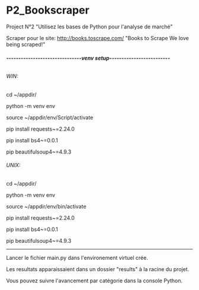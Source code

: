 # P2_Bookscraper
Project N°2 "Utilisez les bases de Python pour l'analyse de marché"  

Scraper pour le site: http://books.toscrape.com/ "Books to Scrape We love being scraped!"

###### **-------------------------------venv setup-------------------------**

###### WIN:

cd ~/appdir/

python -m venv env

source ~/appdir/env/Script/activate

pip install requests~=2.24.0

pip install bs4~=0.0.1

pip beautifulsoup4~=4.9.3

###### UNIX:

cd ~/appdir/

python -m venv env

source ~/appdir/env/bin/activate

pip install requests~=2.24.0

pip install bs4~=0.0.1

pip beautifulsoup4~=4.9.3

-------------------------------------------------------------------

Lancer le fichier main.py dans l'environement virtuel crée.

Les resultats apparaissaient dans un dossier "results" à la racine du projet.

Vous pouvez suivre l'avancement par catégorie dans la console Python.



